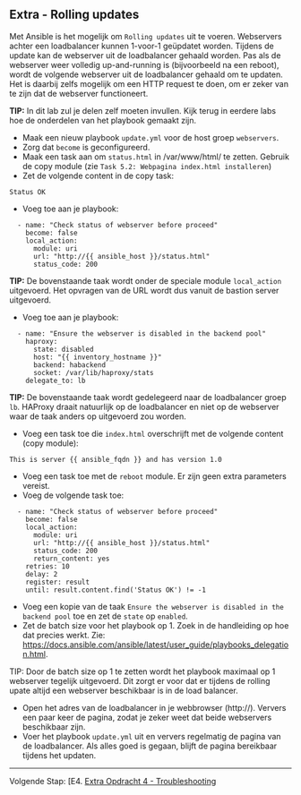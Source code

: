 ## Extra - Rolling updates

Met Ansible is het mogelijk om ``Rolling updates`` uit te voeren. Webservers achter een loadbalancer kunnen 1-voor-1 geüpdatet worden. Tijdens de update kan de webserver uit de loadbalancer gehaald worden. Pas als de webserver weer volledig up-and-running is (bijvoorbeeld na een reboot), wordt de volgende webserver uit de loadbalancer gehaald om te updaten. Het is daarbij zelfs mogelijk om een HTTP request te doen, om er zeker van te zijn dat de webserver functioneert.

**TIP:** In dit lab zul je delen zelf moeten invullen. Kijk terug in eerdere labs hoe de onderdelen van het playbook gemaakt zijn.

* Maak een nieuw playbook ``update.yml`` voor de host groep ``webservers``.
* Zorg dat ``become`` is geconfigureerd.
* Maak een task aan om ``status.html`` in /var/www/html/ te zetten. Gebruik de copy module (zie ``Task 5.2: Webpagina index.html installeren``)
* Zet de volgende content in de copy task:
```
Status OK
```

* Voeg toe aan je playbook:
```
  - name: "Check status of webserver before proceed"
    become: false
    local_action:
      module: uri
      url: "http://{{ ansible_host }}/status.html"
      status_code: 200
```
**TIP:** De bovenstaande taak wordt onder de speciale module ``local_action`` uitgevoerd. Het opvragen van de URL wordt dus vanuit de bastion server uitgevoerd. 

* Voeg toe aan je playbook:
```
  - name: "Ensure the webserver is disabled in the backend pool"
    haproxy:
      state: disabled
      host: "{{ inventory_hostname }}"
      backend: habackend
      socket: /var/lib/haproxy/stats
    delegate_to: lb
```
**TIP:** De bovenstaande taak wordt gedelegeerd naar de loadbalancer groep ``lb``. HAProxy draait natuurlijk op de loadbalancer en niet op de webserver waar de taak anders op uitgevoerd zou worden.

* Voeg een task toe die ``index.html`` overschrijft met de volgende content (copy module):
```
This is server {{ ansible_fqdn }} and has version 1.0
```

* Voeg een task toe met de ``reboot`` module. Er zijn geen extra parameters vereist.
* Voeg de volgende task toe:
```
  - name: "Check status of webserver before proceed"
    become: false
    local_action:
      module: uri
      url: "http://{{ ansible_host }}/status.html"
      status_code: 200
      return_content: yes
    retries: 10
    delay: 2
    register: result
    until: result.content.find('Status OK') != -1
```
* Voeg een kopie van de taak ``Ensure the webserver is disabled in the backend pool`` toe en zet de ``state`` op ``enabled``.
* Zet de batch size voor het playbook op 1. Zoek in de handleiding op hoe dat precies werkt. Zie: https://docs.ansible.com/ansible/latest/user_guide/playbooks_delegation.html.

TIP: Door de batch size op 1 te zetten wordt het playbook maximaal op 1 webserver tegelijk uitgevoerd. Dit zorgt er voor dat er tijdens de rolling upate altijd een webserver beschikbaar is in de load balancer.

* Open het adres van de loadbalancer in je webbrowser (http://<hostname1>). Ververs een paar keer de pagina, zodat je zeker weet dat beide webservers beschikbaar zijn.
* Voer het playbook ``update.yml`` uit en ververs regelmatig de pagina van de loadbalancer. Als alles goed is gegaan, blijft de pagina bereikbaar tijdens het updaten.

----

Volgende Stap: [E4. [Extra Opdracht 4 - Troubleshooting](E4_NL_Troubleshooting.md)

